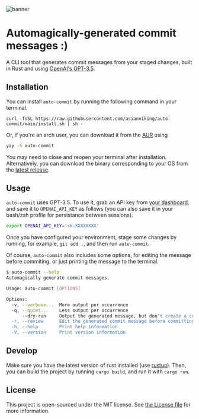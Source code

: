 ![banner](https://user-images.githubusercontent.com/23558090/198913411-730bd7ff-3d9b-4a5e-831c-55691f97e11a.jpg)

# Automagically-generated commit messages :)

A CLI tool that generates commit messages from your staged changes, built in Rust and using [OpenAI's GPT-3.5](https://platform.openai.com/overview).

## Installation

You can install `auto-commit` by running the following command in your terminal.

```
curl -fsSL https://raw.githubusercontent.com/asianviking/auto-commit/main/install.sh | sh -
```

Or, if you're an arch user, you can download it from the [AUR](https://aur.archlinux.org/) using

```sh
yay -S auto-commit
```

You may need to close and reopen your terminal after installation. Alternatively, you can download the binary corresponding to your OS from the [latest release](https://github.com/asianviking/auto-commit/releases/latest).

## Usage

`auto-commit` uses GPT-3.5. To use it, grab an API key from [your dashboard](https://beta.openai.com/), and save it to `OPENAI_API_KEY` as follows (you can also save it in your bash/zsh profile for persistance between sessions).

```bash
export OPENAI_API_KEY='sk-XXXXXXXX'
```

Once you have configured your environment, stage some changes by running, for example, `git add .`, and then run `auto-commit`.

Of course, `auto-commit` also includes some options, for editing the message before commiting, or just printing the message to the terminal.

```sh
$ auto-commit --help
Automagically generate commit messages.

Usage: auto-commit [OPTIONS]

Options:
  -v, --verbose...  More output per occurrence
  -q, --quiet...    Less output per occurrence
      --dry-run     Output the generated message, but don't create a commit.
  -r, --review      Edit the generated commit message before committing.
  -h, --help        Print help information
  -V, --version     Print version information
```

## Develop

Make sure you have the latest version of rust installed (use [rustup](https://rustup.rs/)). Then, you can build the project by running `cargo build`, and run it with `cargo run`.

## License

This project is open-sourced under the MIT license. See [the License file](LICENSE) for more information.
